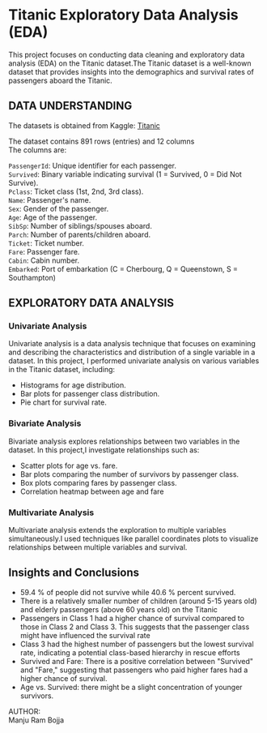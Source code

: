 # Titanic Exploratory Data Analysis (EDA)   

This project focuses on conducting data cleaning and exploratory data analysis (EDA) on the Titanic dataset.The Titanic dataset is a well-known dataset that provides insights into the demographics and survival rates of passengers aboard the Titanic. 

## DATA UNDERSTANDING  

The datasets is obtained from Kaggle: [Titanic](https://www.kaggle.com/c/titanic/data)   
 
The dataset contains 891 rows (entries) and 12 columns    
The columns are:       

``PassengerId``: Unique identifier for each passenger.    
``Survived``: Binary variable indicating survival (1 = Survived, 0 = Did Not Survive).    
``Pclass``: Ticket class (1st, 2nd, 3rd class).     
``Name``: Passenger's name.    
``Sex``: Gender of the passenger.      
``Age``: Age of the passenger.     
``SibSp``: Number of siblings/spouses aboard.     
``Parch``: Number of parents/children aboard.     
``Ticket``: Ticket number.    
``Fare``: Passenger fare.    
``Cabin``: Cabin number.        
``Embarked``: Port of embarkation (C = Cherbourg, Q = Queenstown, S = Southampton)       

## EXPLORATORY DATA ANALYSIS 
### Univariate Analysis
Univariate analysis is a data analysis technique that focuses on examining and describing the characteristics and distribution of a single variable in a dataset. In this project, I performed univariate analysis on various variables in the Titanic dataset, including:

* Histograms for age distribution.
* Bar plots for passenger class distribution.
* Pie chart for survival rate.

### Bivariate Analysis
Bivariate analysis explores relationships between two variables in the dataset. In this project,I  investigate relationships such as:

* Scatter plots for age vs. fare.
* Bar plots comparing the number of survivors by passenger class.
* Box plots comparing fares by passenger class.
* Correlation heatmap between age and fare
### Multivariate Analysis
Multivariate analysis extends the exploration to multiple variables simultaneously.I used techniques like parallel coordinates plots to visualize relationships between multiple variables and survival.  
## Insights and Conclusions
* $59.4$ % of people did not survive while $40.6$ % percent survived.
*  There is a relatively smaller number of children (around 5-15 years old) and elderly passengers (above 60 years old) on the Titanic
* Passengers in Class 1 had a higher chance of survival compared to those in Class 2 and Class 3. This suggests that the passenger class might have influenced the survival rate
* Class 3 had the highest number of passengers but the lowest survival rate, indicating a potential class-based hierarchy in rescue efforts
* Survived and Fare: There is a positive correlation between "Survived" and "Fare," suggesting that passengers who paid higher fares had a higher chance of survival.
* Age vs. Survived: there might be a slight concentration of younger survivors.

AUTHOR:          
Manju Ram Bojja 
